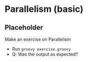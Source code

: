 # Parallelism (basic)

## Placeholder

Make an exercise on Parallelism

- Run `groovy exercise.groovy`
- Q: Was the output as expected?
